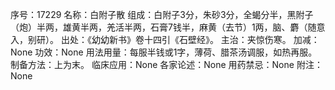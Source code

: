 序号：17229
名称：白附子散
组成：白附子3分，朱砂3分，全蝎分半，黑附子（炮）半两，雄黄半两，羌活半两，石膏7钱半，麻黄（去节）1两，脑、麝（随意入，别研）。
出处：《幼幼新书》卷十四引《石壁经》。
主治：夹惊伤寒。
加减：None
功效：None
用法用量：每服半钱或1字，薄荷、腊茶汤调服，如热再服。
制备方法：上为末。
临床应用：None
各家论述：None
用药禁忌：None
附注：None
